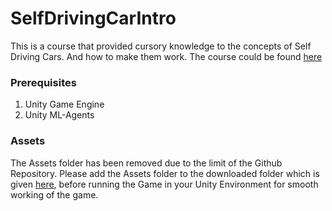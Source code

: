 # SelfDrivingCarIntro

This is a course that provided cursory knowledge to the concepts of Self Driving Cars. And how to make them work. The course could be found [here](https://www.udemy.com/course/self-driving-go-kart-with-unity-ml/)

### Prerequisites
1. Unity Game Engine
2. Unity ML-Agents

### Assets

The Assets folder has been removed due to the limit of the Github Repository. Please add the Assets folder to the downloaded folder which is given [here](), before running the Game in your Unity Environment for smooth working of the game.

